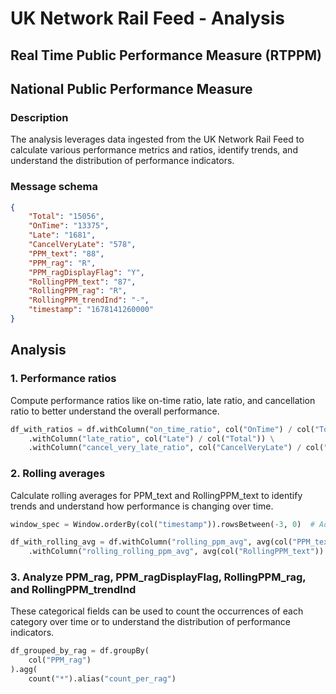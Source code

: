 # UK Network Rail Feed - Analysis 

## Real Time Public Performance Measure (RTPPM)

## National Public Performance Measure

### Description
The analysis leverages data ingested from the UK Network Rail Feed to calculate various performance metrics and ratios, identify trends, and understand the distribution of performance indicators. 


### Message schema
```json
{
    "Total": "15056",
    "OnTime": "13375",
    "Late": "1681",
    "CancelVeryLate": "578",
    "PPM_text": "88",
    "PPM_rag": "R",
    "PPM_ragDisplayFlag": "Y",
    "RollingPPM_text": "87",
    "RollingPPM_rag": "R",
    "RollingPPM_trendInd": "-",
    "timestamp": "1678141260000"
}
```

## Analysis
### 1. Performance ratios

Compute performance ratios like on-time ratio, late ratio, 
and cancellation ratio to better understand the overall performance.

```python
df_with_ratios = df.withColumn("on_time_ratio", col("OnTime") / col("Total")) \
    .withColumn("late_ratio", col("Late") / col("Total")) \
    .withColumn("cancel_very_late_ratio", col("CancelVeryLate") / col("Total"))
```

### 2. Rolling averages
Calculate rolling averages for PPM_text and RollingPPM_text to identify trends
and understand how performance is changing over time.

```python
window_spec = Window.orderBy(col("timestamp")).rowsBetween(-3, 0)  # Adjust the window size as needed

df_with_rolling_avg = df.withColumn("rolling_ppm_avg", avg(col("PPM_text")).over(window_spec)) \
    .withColumn("rolling_rolling_ppm_avg", avg(col("RollingPPM_text")).over(window_spec))
```

### 3. Analyze PPM_rag, PPM_ragDisplayFlag, RollingPPM_rag, and RollingPPM_trendInd
These categorical fields can be used to count the occurrences of each category 
over time or to understand the distribution of performance indicators.

```python
df_grouped_by_rag = df.groupBy(
    col("PPM_rag")
).agg(
    count("*").alias("count_per_rag")
```